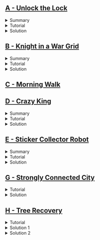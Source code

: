## [A - Unlock the Lock](https://onlinejudge.org/index.php?option=com_onlinejudge&Itemid=8&page=show_problem&problem=3312)
<details>
  <summary>Summary</summary>

  You are given 3 integers $L$, $U$, $R$, and an array $RV$ of $R$ intergers. You can do the following operation in one step-  
  - At each step, choose any interger $x$ from the given array $RV$ and replace $L$ with $(x+L)\mod 10000$.  

  Let us define $distance$ from $i$ to $j$ as the number of operations needed to make $i=j$. Find the minimum distance from $L$ to $U$ 
  or state that it is impossible to make $U$ from $L$ using the above operation.
</details>
<details>
  <summary>Tutorial</summary>

  Let us say, we get $R$ different integers $L_1',L_2',L_3',...,L_R'$ by applying the operation to $L$ once. So we can 
  say that minimum $distance$ from $L$ to all of $L_i'$ is $1$. Because from $L$ there is no other minimal way to visit all $L_i'$. 
  Similarly, from each of the $L_i'$ we will get $x_i$ integers after applying the operation for the second time to all 
  of the $L_i'$. Here $x_i\leq R$, because after applying operation second time, we may get some integers which are the repeatation 
  of $L_i'$.  
  We repeat the steps and at each step, we record the distance of the integers.  

  This above can be implemented using BFS. While iterating a number $x$, we will apply the operation i.even. we will add the $RV_i$ 
  with $x$ and if the number is not visited before, then we will store the number in the queue, and we will update it's distance 
  by $distance[x + RV_i] = distance[x] + 1;$.  
  If it is possible to get $U$ from $L$, then $U$ will be visited once. Otherwise, $U$ will never be visited. (And obviously the 
  queue will not run into $\infty$. Because, we can visit at most 10000 numbers, and after visiting all of these numbers, the new 
  numbers will be already visited.) At the end, if $U$ was visited then the answer is $distance[U]$. And if not, then the answer 
  is $-1$.
</details>
<details>
  <summary>Solution</summary>

  ```cpp
  #include "bits/stdc++.h"

  #define fast ios::sync_with_stdio(0);cin.tie(0)
  #define tests int t=1;if(multi_test)cin>>t;for(int kase=1;kase<=t;kase++)
  #define range(v, n) v, v + n
  #define all(v) v.begin(), v.end()
  #define toN(v, n) v.begin(), v.begin() + n
  #define ulta(v) v.rbegin(), v.rend()

  using namespace std;

  typedef long long ll;
  typedef pair<int, int> PII;

  const bool multi_test = false;
  int l, u, r;
  vector<int> v;

  void solve(int kase) {
    cout << "Case " << kase << ": ";
    vector<int> d(10000, -1);
    d[l] = 0;
    queue<int> q;
    q.push(l);
    while(!q.empty()) {
      int node = q.front();
      q.pop();
      for(auto i: v) {
        int n = (node + i) % 10000;
        if(d[n] == -1) {
          q.push(n);
          d[n] = d[node] + 1;
        }
      }
    }

    cout << (d[u] == -1 ? "Permanently Locked" : to_string(d[u]));
    cout << '\n';
  }

  int main() {
    fast;

    int kase = 1;
    while(cin >> l >> u >> r && r) {
      v.resize(r);
      for(auto &i: v)
        cin >> i;
      solve(kase++);
    }

    return 0;
  }
  ```
</details>

## [B - Knight in a War Grid](https://onlinejudge.org/index.php?option=com_onlinejudge&Itemid=8&page=show_problem&problem=3057)
<details>
  <summary>Summary</summary>

  You are given $R$, $C$ denoting number of rows and columns of an $R\times C$ grid. You are also given $M$, $N$ which denotes that we 
  can move from $(a, b)$ to $(c, d)$ iff any of this two conditions satisfies:
  $$|a-c|=M\textit{ and }|b-d|=N$$
  $$or$$
  $$|a-c|=N\textit{ and }|b-d|=M$$
  And then you are given $W$, denoting there are $W$ blocked cells which you cannot visit, and the blocked cells 
  $x_i, y_i$ are given.  

  Let us define a cell $even$, if the count of accessible cells from that cell in one move is even. And we define $odd$ 
  cell, if the number of accessible cells from that cell in one move is odd numbered. **Note:** All the blocked cells are 
  inaccessible.  
  You will start from cell $(0, 0)$ (Note: The grid is indexed in 0-base). You will visit all possible cells you can visit on your path and return to $(0, 0)$. After the visit output the number of even cells and odd cells.
</details>
<details>
  <summary>Tutorial</summary>

  We can use BFS to solve this problem. At the outset, let's find out the cells we can visit if we are presently in 
  cell $(a, b)$. Let's say we can go to $(c, d)$ in one move. So,   
  ***Case 1:*** $(|a-c|=M)\Rightarrow (a-c=M\textit{ or }-(a-c)=M)\Rightarrow (c=a-M\textit{ or }c=a+M)$ and 
  $(|b-d|=N)\Rightarrow (b-d=N\textit{ or }-(b-d)=N)\Rightarrow (d=b-N\textit{ or }d=b+N)$. So we get $2\times 2=4$ 
  transitions $\\{(M, N), (M, -N), (-M, N), (-M, -N)\\}$.  
  ***Case 2:*** Applying the above procedure, similarly we get another 4 transitions $\\{(N, M), (N, -M), (-N, M), (-N, -M)\\}$.  
  These transitions indicates that $c=a+transition_i.first$ and $d=b+transition_i.second$.  

  There are two corner cases regarding the transitions. These are when $M=N$ and when $M=0\textit{ or } N=0$.

  Now using these transitions, we can iterate through all the possible visitable cells, and in each cell we will 
  count the number of accessible cells from that cell. If the count is odd, we will increase the even counter by 
  else we will increase the odd counter by one.
</details>
<details>
  <summary>Solution</summary>

  ```cpp
  #include "bits/stdc++.h"

  #define fast ios::sync_with_stdio(0);cin.tie(0)
  #define tests int t=1;if(multi_test)cin>>t;for(int kase=1;kase<=t;kase++)
  #define caseout cout << "Case " << kase << ": "
  #define range(v, n) v, v + n
  #define all(v) v.begin(), v.end()
  #define toN(v, n) v.begin(), v.begin() + n
  #define ulta(v) v.rbegin(), v.rend()

  using namespace std;

  typedef long long ll;
  typedef pair<int, int> PII;

  const bool multi_test = true;
  int r, c, m, n, w, odd, even;
  set<PII> water, vis;
  queue<PII> q;

  bool is_valid(int x, int y) {
    return x >= 0 && y >= 0 && x < r && y < c && !water.count({x, y});
  }

  void solve(int kase) {
    cin >> r >> c >> m >> n >> w;
    while(w--) {
      int x, y;
      cin >> x >> y;
      water.emplace(PII{x, y});
    }

    vector<PII> dir {{m, n}, {-m, n}, {m, -n}, {-m, -n},
                     {n, m}, {-n, m}, {n, -m}, {-n, -m}};
    sort(all(dir));
    dir.erase(unique(all(dir)), dir.end());
    
    even = odd = 0;
    q.push({0, 0});
    vis.emplace(PII{0, 0});
    while(!q.empty()) {
      int x, y, X, Y, cnt = 0;
      x = q.front().first, y = q.front().second;
      q.pop();
      for(auto [a, b]: dir) {
        X = x + a, Y = y + b;
        if(is_valid(X, Y)) {
          cnt++;
          if(!vis.count({X, Y})) {
            vis.emplace(PII{X, Y});
            q.push({X, Y});
          }
        }
      }
      cnt & 1 ? odd++ : even++;
    }

    caseout << even << ' ' << odd << '\n';
    water.clear();
    vis.clear();
  }

  int main() {
    fast;

    tests
      solve(kase);

    return 0;
  }
  ```
</details>

## [C - Morning Walk](https://onlinejudge.org/index.php?option=com_onlinejudge&Itemid=8&page=show_problem&problem=1537)

## [D - Crazy King](https://onlinejudge.org/index.php?option=com_onlinejudge&Itemid=8&page=show_problem&problem=2327)
<details>
  <summary>Summary</summary>

  You are given a $N\times M$ chessboard which contains any of these symbols $\\{'.','Z','A','B'\\}$. Cells containing $'Z'$ are the cells occupied by knights. $'.'$ means unoccupied cells.  

  You have to go to $'B'$ from $'A'$ satisfying the conditions below:  
  - You can move forward or backward by one step at a time diagonally, horizontally or 
  vertically i.e. like a king in a chessboard. (Because you are the king!)
  - You cannot move to a cell which is occupied by a knight.
  - If any of the knights can move to a cell in one move, then you cannot move to that 
  cell i.e. all accessible cells from the knights are blocked for you.  

  Find minimum distance from $B$ to $A$, or if it is not possible then, print as requested in the statement.
</details>
<details>
  <summary>Tutorial</summary>

  We can traverse through all possible accessible cells using BFS. While we are on a cell, 
  if the child cells (the cells to which we can go in one move) are not blocked by the above conditions, then we can visit the child cells and update its distance by 
  $distance[child]=distance[parent]+1$.  

  *How can we check if a cell is blocked?*  
  If we are on a cell and in one knight move from that cell we can go to a cell which is occupied by a knight then obviously our present cell is blocked. Another way to do this 
  is, before applying bfs, we can visit all the cells which are occupied by knights and 
  from each cell we can make one knight move and mark the new cells as blocked.  

  After completing this journey print the $distance[B]$ or print as requested in the statement if $B$ was never visited.
</details>
<details>
  <summary>Solution</summary>

  ```cpp
  #include "bits/stdc++.h"

  #define fast ios::sync_with_stdio(0);cin.tie(0)
  #define tests int t=1;if(multi_test)cin>>t;for(int kase=1;kase<=t;kase++)
  #define caseout cout << "Case " << kase << ": "
  #define range(v, n) v, v + n
  #define all(v) v.begin(), v.end()
  #define toN(v, n) v.begin(), v.begin() + n
  #define ulta(v) v.rbegin(), v.rend()

  using namespace std;

  typedef long long ll;
  typedef pair<int, int> PII;

  const bool multi_test = true;
  int m, n;
  PII a, b;
  int d[101][101];
  vector<string> grid;
  vector<PII> horse_dir{{2, 1}, {-2, 1}, {2, -1}, {-2, -1},
                  {1, 2}, {-1, 2}, {1, -2}, {-1, -2}};
  vector<PII> king_dir{{1, 1}, {-1, 1}, {1, -1}, {-1, -1},
                      {1, 0}, {-1, 0}, {0,  1}, { 0, -1}};

  void findab() {
    for(int i = 0; i < m; i++) {
      for(int j = 0; j < n; j++) {
        if(grid[i][j] == 'A')
          a = {i, j};
        if(grid[i][j] == 'B')
          b = {i, j};
      }
    }
  }

  bool is_valid(int x, int y) {
    if(x < 0 || y < 0 || x >= m || y >= n || grid[x][y] == 'Z')
      return false;
    if(grid[x][y] == 'B')
      return true;
    for(auto [s, t]: horse_dir) {
      int X = x + s, Y = y + t;
      if(X >= 0 && Y >= 0 && X < m && Y < n && grid[X][Y] == 'Z')
        return false;
    }
    return true;
  }

  void solve() {
    cin >> m >> n;
    grid.resize(m);
    for(auto &i: grid)
      cin >> i;

    findab();
    memset(d, -1, sizeof d);
    queue<PII> q;
    q.push(a);
    d[a.first][a.second] = 0;
    while(!q.empty()) {
      int x = q.front().first, y = q.front().second;
      q.pop();
      for(auto [s, t]: king_dir) {
        int X = x + s, Y = y + t;
        if(is_valid(X, Y) && d[X][Y] == -1) {
          q.push({X, Y});
          d[X][Y] = d[x][y] + 1;
        }
      }
    }

    if(d[b.first][b.second] == -1)
      cout << "King Peter, you can't go now!";
    else
      cout << "Minimal possible length of a trip is " << d[b.first][b.second];
    cout << '\n';
  }

  int main() {
    fast;

    tests
      solve();

    return 0;
  }
  ```
</details>

## [E - Sticker Collector Robot](https://onlinejudge.org/index.php?option=com_onlinejudge&Itemid=8&page=show_problem&problem=2931)
<details>
  <summary>Summary</summary>

  You are given a $N\times M$ grid which contains four characters-
  - '.' $\rightarrow$ Normal cell
  - '*' $\rightarrow$ Cell with sticker
  - '#' $\rightarrow$ Blocked cell
  - 'N' or 'S' or 'L' or 'O' denoting North, South, East and West respectively.  
  
  You will start at the cell with the alphabetic character facing the direction as stated above. And you are given a set of 
  instructions as a string $S$, which contains-
  - $D$ $\rightarrow$ Rotate 90 degree right from present facing direction
  - $E$ $\rightarrow$ Rotate 90 degree left from present facing direction
  - $F$ $\rightarrow$ Move one step forward  

  If you are on a cell containing sticker then you collect the sticker. 
  You cannot move forward to such cells which are blocked or which does not exist. If such command appears, then the command 
  is not executed i.e. you remain at your current cell. Show how many stickers can you collect.
</details>
<details>
  <summary>Tutorial</summary>

  The solution approach is simple. Let's say we are on cell $(a, b)$. The directions of this cell are-
  - $(a-1,b) \rightarrow$ North of $(a, b)$
  - $(a,b+1) \rightarrow$ East of $(a,b)$
  - $(a+1,b) \rightarrow$ South of $(a,b)$
  - $(a,b-1) \rightarrow$ West of $(a,b)$  
  
  Now, we have to store all of these transitions in such a way that we can easily convert the facing direction according to the 
  instruction. We can do that by storing the directions in an array in a *clockwise* or *anti-clockwise* direction. An example 
  is: $direction\in \\{(-1,0),(0,1),(1,0),(0,-1)\\}$(Clockwise).  
  Let's define the present facing direction as $direction_i$. So, if we have to execute $D$, we can apply the transition 
  $direction_{i+1}$ and if we have to execute $E$, we can apply the transition $direction_{i-1}$. Similarly, we can do 
  vice-versa in case of $anti-clockwise$ direction. **Note:** The value of $i$ changes in a cyclic manner between $[0, 3]$.  
  Then in each cell we visit, if we get a sticker, then we increase the sticker counter by $1$, and remove the sticker from that 
  that cell. Finally, we print out the value of the sticker counter.
</details>
<details>
  <summary>Solution</summary>

  ```cpp
  #include "bits/stdc++.h"

  #define fast ios::sync_with_stdio(0);cin.tie(0)
  #define tests int t=1;if(multi_test)cin>>t;for(int kase=1;kase<=t;kase++)
  #define caseout cout << "Case " << kase << ": "
  #define range(v, n) v, v + n
  #define all(v) v.begin(), v.end()
  #define toN(v, n) v.begin(), v.begin() + n
  #define ulta(v) v.rbegin(), v.rend()

  using namespace std;

  typedef long long ll;
  typedef pair<int, int> PII;

  const bool multi_test = false;
  int n, m, s, direction;
  string t;
  vector<string> g;
  vector<PII> dir{{-1, 0}, {0, 1}, {1, 0}, {0, -1}};

  PII initialize() {
    for(int i = 0; i < n; i++) {
      for(int j = 0; j < m; j++) {
        if(isalpha(g[i][j])) {
          switch(g[i][j]) {
            case 'N': direction = 0;
              break;
            case 'S': direction = 2;
              break;
            case 'L': direction = 1;
              break;
            default: direction = 3;
          }
          return {i, j};
        }
      }
    }
    return {-1, -1};
  }

  bool is_valid(int x, int y) {
    return x >= 0 && y >= 0 && x < n && y < m && g[x][y] != '#';
  }

  void solve() {
    PII pos = initialize();
    int cnt = 0;
    for(auto c: t) {
      switch(c) {
        case 'D': direction = (direction + 1) % 4;
          break;
        case 'E': direction = (direction + 3) % 4;
          break;
        case 'F': {
          int x = pos.first + dir[direction].first,
              y = pos.second + dir[direction].second;
          if(is_valid(x, y)) {
            if(g[x][y] == '*') {
              cnt++;
              g[x][y] = '.';
            }
            pos = {x, y};
          }
        }
      }
    }

    cout << cnt << '\n';
  }

  int main() {
    fast;

    while(cin >> n >> m >> s && n) {
      g.resize(n);
      for(auto &i: g)
        cin >> i;
      cin >> t;
      solve();
    }

    return 0;
  }
  ```
</details>

## [G - Strongly Connected City](https://codeforces.com/problemset/problem/475/B)
<details>
  <summary>Tutorial</summary>

  We can approach in a brute force way since the constraints allow us to do so. At first, we define the direction of row $i$ as $row_i$, and direction of column $j$ as $col_j$. And also lets define our directions-

  - `>`$\rightarrow $ Right: $(0,1)$
  - `<`$\rightarrow $ Left: $(0,-1)$
  - `v`$\rightarrow $ Down: $(1,0)$
  - `^`$\rightarrow $ Up: $(-1,0)$  

  So, we can say, if we are on a cell $(i,j)$, then we can go right if $row_i=$`>`, and left if $row_i=$`<`. Again, we can go up if $col_i=$`^` and down if $col_i=$`v`.  
  So we start from all of the cells and from each cell, traverse the whole grid using BFS. After traversing the whole grid, we check if all cells are visited then continue starting from next cell, if any of the cell is unvisited, then print $NO$. After applying BFS from all of the cells, if all of the cells are visited in each traversal, then print $YES$.
</details>
<details>
  <summary>Solution</summary>

  ```cpp
  #include "bits/stdc++.h"

  #define fast ios::sync_with_stdio(0);cin.tie(0)
  #define tests int t=1;if(multi_test)cin>>t;for(int kase=1;kase<=t;kase++)
  #define caseout cout << "Case " << kase << ": "
  #define range(v, n) v, v + n
  #define all(v) v.begin(), v.end()
  #define toN(v, n) v.begin(), v.begin() + n
  #define ulta(v) v.rbegin(), v.rend()

  using namespace std;

  typedef long long ll;
  typedef pair<int, int> PII;

  const bool multi_test = false;
  int n, m;
  vector<PII> h, v;

  bool is_valid(int x, int y) {
    return x >= 0 && y >= 0 && x < n && y < m;
  }

  bool bfs(int x, int y) {
    queue<PII> q;
    vector<vector<bool>> vis(n, vector<bool>(m));
    q.push({x, y});
    vis[x][y] = true;
    while(!q.empty()) {
      x = q.front().first, y = q.front().second;
      q.pop();
      int X = x + h[x].first, Y = y + h[x].second;
      if(is_valid(X, Y) && !vis[X][Y]) {
        vis[X][Y] = true;
        q.push({X, Y});
      }
      X = x + v[y].first, Y = y + v[y].second;
      if(is_valid(X, Y) && !vis[X][Y]) {
        vis[X][Y] = true;
        q.push({X, Y});
      }
    }

    return all_of(all(vis), [](vector<bool> &v) {
      for(auto i: v)
        if(!i)
          return false;
      return true;
    });
  }

  void solve(int kase) {
    string hori, verti;
    cin >> n >> m >> hori >> verti;

    h.resize(n), v.resize(m);
    for(int i = 0; i < n; i++)
      h[i] = (hori[i] == '>' ? PII{0, 1} : PII{0, -1});
    for(int i = 0; i < m; i++)
      v[i] = (verti[i] == 'v' ? PII{1, 0} : PII{-1, 0});

    for(int i = 0; i < n; i++) {
      for(int j = 0; j < m; j++) {
        if(!bfs(i, j)) {
          cout << "NO\n";
          return;
        }
      }
    }

    cout << "YES\n";
  }

  int main() {
    fast;

    tests
      solve(kase);

    return 0;
  }
  ```
</details>

## [H - Tree Recovery](https://onlinejudge.org/index.php?option=onlinejudge&Itemid=8&page=show_problem&problem=477)
<details>
  <summary>Tutorial</summary>

  At first let's know about the in-order, pre-order, and post-order traversal of a tree.  
  1. In an in-order traversal, $\textit{Left Subtree, Root, Right Subtree}$ order is maintained.
  2. In an pre-order traversal, $\textit{Root, Left Subtree, Right Subtree}$ order is maintained.
  3. In an post-order traversal, $\textit{Left Subtree, Right Subtree, Root}$ order is maintained.

  So, when we are given a pre-order and in-order traversal of a tree, we can surely get the root of the tree which is the first character of the pre-order traversal. Let's say, in the in-order traversal, we get the root at position $i$. So, the left subtree belongs in $inorder[:(i-1)]$, and right subtree belongs in $inorder[(i+1):]$. And, we keep track of our index in the pre-order traversal to track the root using $j$. Initially, $j=0$. Now, the root of the left subtree is obviously the next character after the root of the main tree i.e. $j=1$. After extracting the left subtree in this way, we will update our $j$ continuously and after traversing the whole left subtree, we will get $j$ in the right subtree root. Then we can traverse the right subtree.  
  So, we can summarize the above algorithm as follows: 
  1. Initialize tree range $\\{l,r\\}=\\{0,n - 1\\}$ (let's assume length of the traversal is n).
  2. Define pre-order traversal variable as $j$ and in-order traversal variable as $i$ and initialize $j=0$.
  3. Find root in range $\\{l,r\\}$ and update $i=\textit{root in range l...r}$.
  4. Define left subtree from in-order traversal as $inorder[l:(i-1)]$, and enter the left subtree and find root $j+1$.
  5. Define right subtree from in-order traversal as $inorder[(i+1):r]$ and enter the right subtree and find root $j+1$(this j will be updated after the left tree traversal).
  6. First traverse whole of the left subtree by updating the range $\\{l,r\\}=\\{l,(i-1)\\}$ and go back to $step 3$.
  7. Then traverse whole of the right subtree by updating the range $\\{l,r\\}=\\{(i+1):r\\}$ and go back to $step 3$.
</details>
<details>
  <summary>Solution 1</summary>

  ```cpp
  #include "bits/stdc++.h"

  #define fast ios::sync_with_stdio(0);cin.tie(0)
  #define tests int t=1;if(multi_test)cin>>t;for(int kase=1;kase<=t;kase++)
  #define caseout cout << "Case " << kase << ": "
  #define range(v, n) v, v + n
  #define all(v) v.begin(), v.end()
  #define toN(v, n) v.begin(), v.begin() + n
  #define ulta(v) v.rbegin(), v.rend()

  using namespace std;

  typedef long long ll;
  typedef pair<int, int> PII;

  const bool multi_test = false;
  // vector<vector<int>> tree;
  string in, pre, post;

  // void post_order(int node) {
  //   for(auto child: tree[node])
  //     post_order(child);
  //   cout << char(node + 65);
  // }

  int recover_tree(int &i, int l, int r) {
    if(l == r)
      return -1;
    if(r - l == 1) {
      post += pre[i];
      return pre[i];
    }

    int j, root = pre[i];
    for(j = l; j < r; j++)
      if(in[j] == root)
        break;
    root -= 65;

    int child = recover_tree(++i, l, j);
    if(child == -1)
      i--;
    // else
    //   tree[root].push_back(child);
    child = recover_tree(++i, j + 1, r);
    if(child == -1)
      i--;
    // else
    //   tree[root].push_back(child);

    post += (65 + root);
    return root;
  }

  void solve() {
    int i = 0;
    // tree.assign(in.size(), vector<int>(0));
    recover_tree(i, 0, in.size());
    cout << post << '\n';
    post.clear();
    // post_order(0);
  }

  int main() {
    // fast;

    while(cin >> pre >> in)
      solve();

    return 0;
  }
  ```
</details>
<details>
  <summary>Solution 2</summary>

  ```cpp
  #include "bits/stdc++.h"

  #define fast ios::sync_with_stdio(0);cin.tie(0)
  #define tests int t=1;if(multi_test)cin>>t;for(int kase=1;kase<=t;kase++)
  #define caseout cout << "Case " << kase << ": "
  #define range(v, n) v, v + n
  #define all(v) v.begin(), v.end()
  #define toN(v, n) v.begin(), v.begin() + n
  #define ulta(v) v.rbegin(), v.rend()

  using namespace std;

  typedef long long ll;
  typedef pair<int, int> PII;

  const bool multi_test = false;
  vector<vector<int>> tree;
  string in, pre;

  void post_order(int node) {
    for(auto child: tree[node])
      post_order(child);
    cout << char(node + 65);
  }

  int recover_tree(int &i, int l, int r) {
    if(l == r)
      return -1;
    if(r - l == 1) {
      return pre[i] - 65;
    }

    int j, root = pre[i];
    for(j = l; j < r; j++)
      if(in[j] == root)
        break;
    root -= 65;

    int child = recover_tree(++i, l, j);
    if(child == -1)
      i--;
    else
      tree[root].push_back(child);
    child = recover_tree(++i, j + 1, r);
    if(child == -1)
      i--;
    else
      tree[root].push_back(child);

    return root;
  }

  void solve() {
    int i = 0;
    tree.assign(in.size(), vector<int>(0));
    recover_tree(i, 0, in.size());
    post_order(pre[0] - 65);
    cout << '\n';
  }

  int main() {
    // fast;

    while(cin >> pre >> in)
      solve();

    return 0;
  }
  ```
</details>

